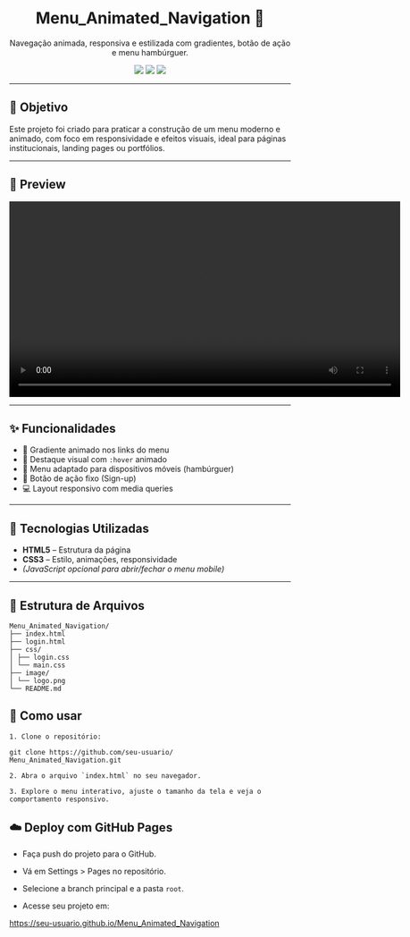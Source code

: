 <h1 align="center">Menu_Animated_Navigation 🚀</h1>

<p align="center">
  Navegação animada, responsiva e estilizada com gradientes, botão de ação e menu hambúrguer.
</p>

<p align="center">
  <img src="https://img.shields.io/badge/HTML5-orange?style=for-the-badge&logo=html5" />
  <img src="https://img.shields.io/badge/CSS3-blue?style=for-the-badge&logo=css3" />
  <img src="https://img.shields.io/badge/Responsivo-%E2%9C%85-green?style=for-the-badge" />
</p>

---

## 🎯 Objetivo

Este projeto foi criado para praticar a construção de um menu moderno e animado, com foco em responsividade e efeitos visuais, ideal para páginas institucionais, landing pages ou portfólios.

---

## 📸 Preview

<p align="center">
  <video src="./image/Menu Navigation - Google Chrome 2025-05-23 07-51-32.mp4" alt="Demonstração do Menu Animado" width="700"></video>
</p>

---

## ✨ Funcionalidades

- 🎨 Gradiente animado nos links do menu
- 🧭 Destaque visual com `:hover` animado
- 📱 Menu adaptado para dispositivos móveis (hambúrguer)
- 📌 Botão de ação fixo (Sign-up)
- 💻 Layout responsivo com media queries

---

## 🧰 Tecnologias Utilizadas

- **HTML5** – Estrutura da página
- **CSS3** – Estilo, animações, responsividade
- *(JavaScript opcional para abrir/fechar o menu mobile)*

---

## 📁 Estrutura de Arquivos

```Plaintext
Menu_Animated_Navigation/
├── index.html
├── login.html
├── css/
│ ├── login.css
│ └── main.css
├── image/
│ └── logo.png
└── README.md
```

## 🔧 Como usar

    1. Clone o repositório:

    git clone https://github.com/seu-usuario/    Menu_Animated_Navigation.git

    2. Abra o arquivo `index.html` no seu navegador.

    3. Explore o menu interativo, ajuste o tamanho da tela e veja o comportamento responsivo.


## ☁️ Deploy com GitHub Pages

- Faça push do projeto para o GitHub.

- Vá em Settings > Pages no repositório.

- Selecione a branch principal e a pasta `root`.

- Acesse seu projeto em:

https://seu-usuario.github.io/Menu_Animated_Navigation

```bash


